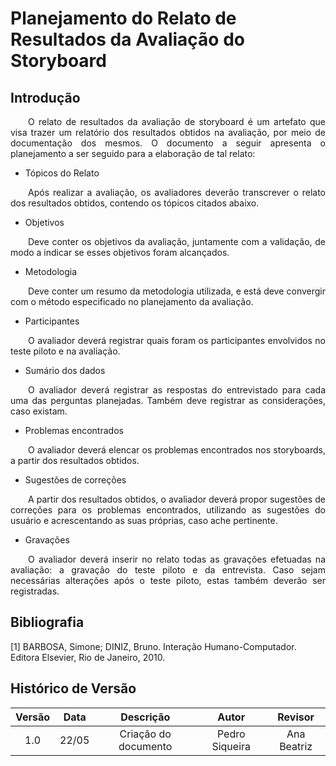 # Planejamento do Relato de Resultados da Avaliação do Storyboard

## Introdução
<p align="justify">
&emsp;&emsp;O relato de resultados da avaliação de storyboard é um artefato que visa trazer um relatório dos resultados obtidos na avaliação, por meio de documentação dos mesmos. O documento a seguir apresenta o planejamento a ser seguido para a elaboração de tal relato:
</p>

* Tópicos do Relato
<p align="justify">
&emsp;&emsp;Após realizar a avaliação, os avaliadores deverão transcrever o relato dos resultados obtidos, contendo os tópicos citados abaixo.
</p>

* Objetivos
<p align="justify">
&emsp;&emsp;Deve conter os objetivos da avaliação, juntamente com a validação, de modo a indicar se esses objetivos foram alcançados.
</p>

* Metodologia
<p align="justify">
&emsp;&emsp;Deve conter um resumo da metodologia utilizada, e está deve convergir com o método especificado no planejamento da avaliação.
</p>

* Participantes
<p align="justify">
&emsp;&emsp;O avaliador deverá registrar quais foram os participantes envolvidos no teste piloto e na avaliação.
</p>

* Sumário dos dados
<p align="justify">
&emsp;&emsp;O avaliador deverá registrar as respostas do entrevistado para cada uma das perguntas planejadas. Também deve registrar as considerações, caso existam.
</p>

* Problemas encontrados
<p align="justify">
&emsp;&emsp;O avaliador deverá elencar os problemas encontrados nos storyboards, a partir dos resultados obtidos.
</p>

* Sugestões de correções
<p align="justify">
&emsp;&emsp;A partir dos resultados obtidos, o avaliador deverá propor sugestões de correções para os problemas encontrados, utilizando as sugestões do usuário e acrescentando as suas próprias, caso ache pertinente.
</p>

* Gravações
<p align="justify">
&emsp;&emsp;O avaliador deverá inserir no relato todas as gravações efetuadas na avaliação: a gravação do teste piloto e da entrevista. Caso sejam necessárias alterações após o teste piloto, estas também deverão ser registradas. 
</p>

## Bibliografia

[1] BARBOSA, Simone; DINIZ, Bruno. Interação Humano-Computador. Editora Elsevier, Rio de Janeiro, 2010.

## Histórico de Versão

| Versão | Data  |            Descrição             |     Autor      |    Revisor    |
|:------:|:-----:|:--------------------------------:|:--------------:|:-------------:|
|  1.0   | 22/05 | Criação do documento | Pedro Siqueira | Ana Beatriz |